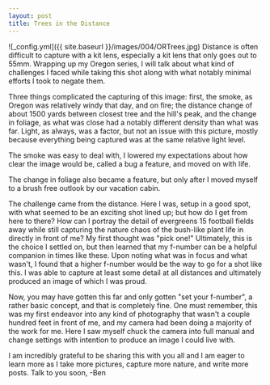 ```yaml
---
layout: post
title: Trees in the Distance
---
```


![_config.yml]({{ site.baseurl }}/images/004/ORTrees.jpg)
Distance is often difficult to capture with a kit lens, especially a kit lens that only goes out to 55mm. Wrapping up my Oregon series, I will talk about what kind of challenges I faced while taking this shot along with what notably minimal efforts I took to negate them.

Three things complicated the capturing of this image: first, the smoke, as Oregon was relatively windy that day, and on fire; the distance change of about 1500 yards between closest tree and the hill's peak, and the change in foliage, as what was close had a notably different density than what was far. Light, as always, was a factor, but not an issue with this picture, mostly because everything being captured was at the same relative light level.

The smoke was easy to deal with, I lowered my expectations about how clear the image would be, called a bug a feature, and moved on with life.

The change in foliage also became a feature, but only after I moved myself to a brush free outlook by our vacation cabin.

The challenge came from the distance. Here I was, setup in a good spot, with what seemed to be an exciting shot lined up; but how do I get from here to there? How can I portray the detail of evergreens 15 football fields away while still capturing the nature chaos of the bush-like plant life in directly in front of me? My first thought was "pick one!" Ultimately, this is the choice I settled on, but then learned that my f-number can be a helpful companion in times like these. Upon noting what was in focus and what wasn't, I found that a higher f-number would be the way to go for a shot like this. I was able to capture at least some detail at all distances and ultimately produced an image of which I was proud.

Now, you may have gotten this far and only gotten "set your f-number", a rather basic concept, and that is completely fine. One must remember, this was my first endeavor into any kind of photography that wasn't a couple hundred feet in front of me, and my camera had been doing a majority of the work for me. Here I saw myself chuck the camera into full manual and change settings with intention to produce an image I could live with.

I am incredibly grateful to be sharing this with you all and I am eager to learn more as I take more pictures, capture more nature, and write more posts.
Talk to you soon,
-Ben
